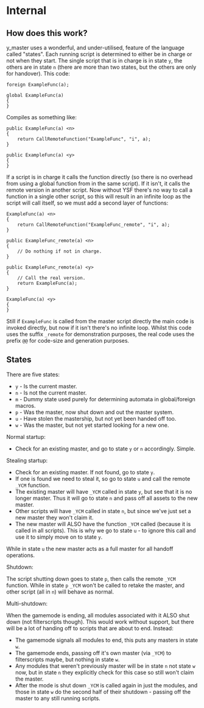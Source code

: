 # Internal

## How does this work?

y_master uses a wonderful, and under-utilised, feature of the language called "states".  Each running script is determined to either be in charge or not when they start.  The single script that is in charge is in state `y`, the others are in state `n` (there are more than two states, but the others are only for handover).  This code:

```pawn
foreign ExampleFunc(a);

global ExampleFunc(a)
{
}
```

Compiles as something like:

```pawn
public ExampleFunc(a) <n>
{
	return CallRemoteFunction("ExampleFunc", "i", a);
}

public ExampleFunc(a) <y>
{
}
```

If a script is in charge it calls the function directly (so there is no overhead from using a global function from in the same script).  If it isn't, it calls the remote version in another script.  Now without YSF there's no way to call a function in a single other script, so this will result in an infinite loop as the script will call itself, so we must add a second layer of functions:

```pawn
ExampleFunc(a) <n>
{
	return CallRemoteFunction("ExampleFunc_remote", "i", a);
}

public ExampleFunc_remote(a) <n>
{
	// Do nothing if not in charge.
}

public ExampleFunc_remote(a) <y>
{
	// Call the real version.
	return ExampleFunc(a);
}

ExampleFunc(a) <y>
{
}
```

Still if `ExampleFunc` is called from the master script directly the main code is invoked directly, but now if it isn't there's no infinite loop.  Whilst this code uses the suffix `_remote` for demonstration purposes, the real code uses the prefix `@@` for code-size and generation purposes.

## States

There are five states:

* `y` - Is the current master.
* `n` - Is not the current master.
* `m` - Dummy state used purely for determining automata in global/foreign macros.
* `p` - Was the master, now shut down and out the master system.
* `u` - Have stolen the mastership, but not yet been handed off too.
* `w` - Was the master, but not yet started looking for a new one.

Normal startup:

* Check for an existing master, and go to state `y` or `n` accordingly.  Simple.

Stealing startup:

* Check for an existing master.  If not found, go to state `y`.
* If one is found we need to steal it, so go to state `u` and call the remote `_YCM` function.
* The existing master will have `_YCM` called in state `y`, but see that it is no longer master.  Thus it will go to state `n` and pass off all assets to the new master.
* Other scripts will have `_YCM` called in state `n`, but since we've just set a new master they won't claim it.
* The new master will ALSO have the function `_YCM` called (because it is called in all scripts).  This is why we go to state `u` - to ignore this call and use it to simply move on to state `y`.

While in state `u` the new master acts as a full master for all handoff operations.

Shutdown:

The script shutting down goes to state `p`, then calls the remote `_YCM` function.  While in state `p` `_YCM` won't be called to retake the master, and other script (all in `n`) will behave as normal.

Multi-shutdown:

When the gamemode is ending, all modules associated with it ALSO shut down (not filterscripts though).  This would work without support, but there will be a lot of handing off to scripts that are about to end.  Instead:

* The gamemode signals all modules to end, this puts any masters in state `w`.
* The gamemode ends, passing off it's own master (via `_YCM`) to filterscripts maybe, but nothing in state `w`.
* Any modules that weren't previously master will be in state `n` not state `w` now, but in state `n` they explicitly check for this case so still won't claim the master.
* After the mode is shut down `_YCM` is called again in just the modules, and those in state `w` do the second half of their shutdown - passing off the master to any still running scripts.

